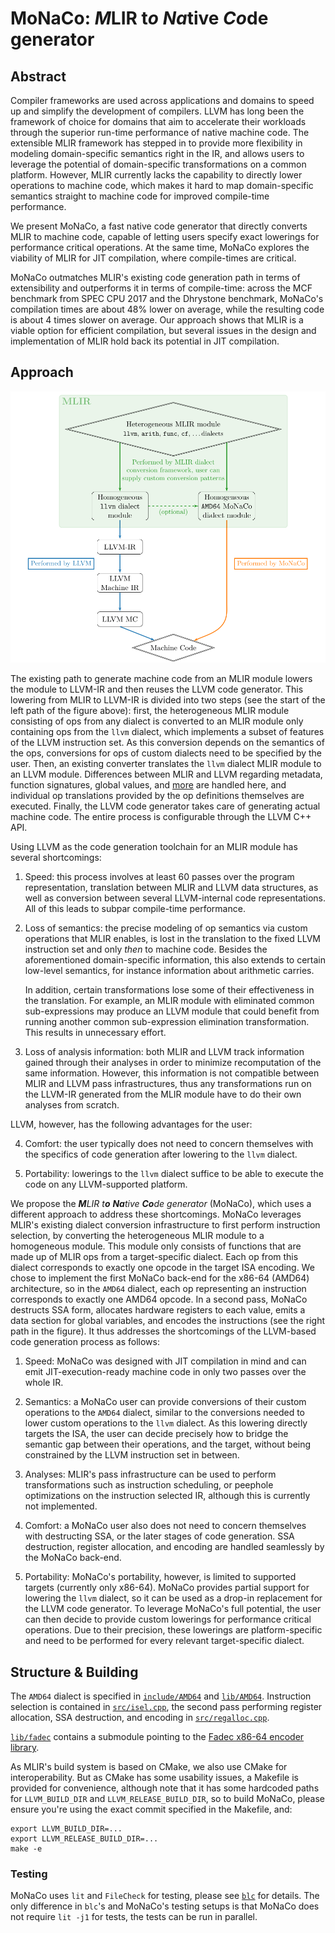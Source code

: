 # MoNaCo: *M*LIR t*o* *Na*tive *Co*de generator
## Abstract
Compiler frameworks are used across applications and domains to speed up and simplify the development of compilers.
LLVM has long been the framework of choice for domains that aim to accelerate their workloads through the superior run-time performance of native machine code. The extensible MLIR framework has stepped in to provide more flexibility in modeling domain-specific semantics right in the IR, and allows users to leverage the potential of domain-specific transformations on a common platform.
However, MLIR currently lacks the capability to directly lower operations to machine code, which makes it hard to map domain-specific semantics straight to machine code for improved compile-time performance.

We present MoNaCo, a fast native code generator that directly converts MLIR to machine code, capable of letting users specify exact lowerings for performance critical operations. At the same time, MoNaCo explores the viability of MLIR for JIT compilation, where compile-times are critical.

MoNaCo outmatches MLIR's existing code generation path in terms of extensibility and outperforms it in terms of compile-time: across the MCF benchmark from SPEC CPU 2017 and the Dhrystone benchmark, MoNaCo's compilation times are about 48\% lower on average, while the resulting code is about 4 times slower on average. Our approach shows that MLIR is a viable option for efficient compilation, but several issues in the design and implementation of MLIR hold back its potential in JIT compilation.

## Approach

![](misc/approach.png)

The existing path to generate machine code from an MLIR module lowers
the module to LLVM-IR and then reuses the LLVM code generator. This
lowering from MLIR to LLVM-IR is divided into two steps (see the start
of the left path
of the figure above): first, the heterogeneous MLIR module
consisting of ops from any dialect is converted to an MLIR module only
containing ops from the `llvm` dialect, which implements a subset of
features of the LLVM instruction set. As this conversion depends on the
semantics of the ops, conversions for ops of custom dialects need to be
specified by the user. Then, an existing converter translates the `llvm`
dialect MLIR module to an LLVM module. Differences between MLIR and LLVM
regarding metadata, function signatures, global values, and
[more](https://github.com/llvm/llvm-project/blob/a403d75be7add73f3e34032d73c81b8e1dcba3b9/mlir/lib/Target/LLVMIR/ModuleTranslation.cpp#L1384-L1393)
are handled here, and individual op translations provided by the op
definitions themselves are executed. Finally, the LLVM code generator
takes care of generating actual machine code. The entire process is
configurable through the LLVM C++ API.

Using LLVM as the code generation toolchain for an MLIR module has
several shortcomings:

1.  Speed: this process involves at least 60 passes over the program
    representation, translation between MLIR and LLVM data structures,
    as well as conversion between several LLVM-internal code
    representations. All of this leads to subpar compile-time
    performance.

2.  Loss of semantics: the precise modeling of op semantics via custom
    operations that MLIR enables, is lost in the translation to the
    fixed LLVM instruction set and only *then* to machine code. Besides
    the aforementioned domain-specific information, this also extends to
    certain low-level semantics, for instance information about
    arithmetic carries.

    In addition, certain transformations lose some of their
    effectiveness in the translation. For example, an MLIR module with
    eliminated common sub-expressions may produce an LLVM module that
    could benefit from running another common sub-expression elimination
    transformation. This results in unnecessary effort.

3.  Loss of analysis information: both MLIR and LLVM track information
    gained through their analyses in order to minimize recomputation of
    the same information. However, this information is not compatible
    between MLIR and LLVM pass infrastructures, thus any transformations
    run on the LLVM-IR generated from the MLIR module have to do their
    own analyses from scratch.

LLVM, however, has the following advantages for the user:

4.  Comfort: the user typically does not need to concern themselves with
    the specifics of code generation after lowering to the `llvm`
    dialect.

5.  Portability: lowerings to the `llvm` dialect suffice to be able to
    execute the code on any LLVM-supported platform.


We propose the ***M**LIR* *t**o*** ***Na**tive* ***Co**de generator* (MoNaCo),
which uses a different approach to address these shortcomings. MoNaCo
leverages MLIR's existing dialect conversion infrastructure to first
perform instruction selection, by converting the heterogeneous MLIR
module to a homogeneous module. This module only consists of functions
that are made up of MLIR ops from a target-specific dialect. Each op
from this dialect corresponds to exactly one opcode in the target ISA
encoding. We chose to implement the first MoNaCo back-end for the x86-64
(AMD64) architecture, so in the `AMD64` dialect, each op representing an
instruction corresponds to exactly one AMD64 opcode. In a second pass,
MoNaCo destructs SSA form, allocates hardware registers to each value,
emits a data section for global variables, and encodes the instructions
(see the right path
in the figure). It thus addresses the shortcomings
of the LLVM-based code generation process as follows:

1.  Speed: MoNaCo was designed with JIT compilation in mind and can emit
    JIT-execution-ready machine code in only two passes over the whole
    IR.

2.  Semantics: a MoNaCo user can provide conversions of their custom
    operations to the `AMD64` dialect, similar to the conversions needed
    to lower custom operations to the `llvm` dialect. As this lowering
    directly targets the ISA, the user can decide precisely how to
    bridge the semantic gap between their operations, and the target,
    without being constrained by the LLVM instruction set in between.

3.  Analyses: MLIR's pass infrastructure can be used to perform
    transformations such as instruction scheduling, or peephole
    optimizations on the instruction selected IR, although this is
    currently not implemented.

4.  Comfort: a MoNaCo user also does not need to concern themselves with
    destructing SSA, or the later stages of code generation. SSA
    destruction, register allocation, and encoding are handled
    seamlessly by the MoNaCo back-end.

5.  Portability: MoNaCo's portability, however, is limited to supported
    targets (currently only x86-64). MoNaCo provides partial support for
    lowering the `llvm` dialect, so it can be used as a drop-in
    replacement for the LLVM code generator. To leverage MoNaCo's full
    potential, the user can then decide to provide custom lowerings for
    performance critical operations. Due to their precision, these
    lowerings are platform-specific and need to be performed for every
    relevant target-specific dialect.

## Structure & Building

The `AMD64` dialect is specified in [`include/AMD64`](include/AMD64) and [`lib/AMD64`](lib/AMD64). Instruction selection is contained in [`src/isel.cpp`](src/isel.cpp), the second pass performing register allocation, SSA destruction, and encoding in [`src/regalloc.cpp`](src/regalloc.cpp).

[`lib/fadec`](lib/fadec) contains a submodule pointing to the [Fadec x86-64 encoder library](https://git.sr.ht/~aengelke/fadec/).

As MLIR's build system is based on CMake, we also use CMake for interoperability. But as CMake has some usability issues, a Makefile is provided for convenience, although note that it has some hardcoded paths for `LLVM_BUILD_DIR` and `LLVM_RELEASE_BUILD_DIR`, so to build MoNaCo, please ensure you're using the exact commit specified in the Makefile, and:
```console
export LLVM_BUILD_DIR=...
export LLVM_RELEASE_BUILD_DIR=...
make -e
```

### Testing

MoNaCo uses `lit` and `FileCheck` for testing, please see [`blc`](https://github.com/J-MR-T/blc/blob/master/README.md) for details. The only difference in `blc`'s and MoNaCo's testing setups is that MoNaCo does not require `lit -j1` for tests, the tests can be run in parallel.

<!-- TODO link thesis pdf as soon as I've put it somewhere adequate -->
